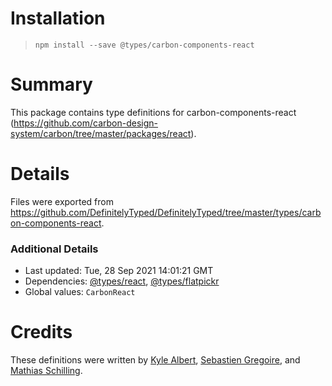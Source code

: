 # Installation
> `npm install --save @types/carbon-components-react`

# Summary
This package contains type definitions for carbon-components-react (https://github.com/carbon-design-system/carbon/tree/master/packages/react).

# Details
Files were exported from https://github.com/DefinitelyTyped/DefinitelyTyped/tree/master/types/carbon-components-react.

### Additional Details
 * Last updated: Tue, 28 Sep 2021 14:01:21 GMT
 * Dependencies: [@types/react](https://npmjs.com/package/@types/react), [@types/flatpickr](https://npmjs.com/package/@types/flatpickr)
 * Global values: `CarbonReact`

# Credits
These definitions were written by [Kyle Albert](https://github.com/kalbert312), [Sebastien Gregoire](https://github.com/sgregoire), and [Mathias Schilling](https://github.com/matchilling).
